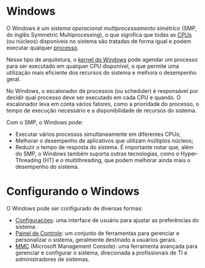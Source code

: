 # Windows

O Windows é um *sistema operacional multiprocessamento simétrico* (SMP, do inglês Symmetric Multiprocessing), o que significa que todas as [CPUs](../hardware/CPU.md) (ou núcleos) disponíveis no sistema são tratadas de forma igual e podem executar qualquer [processo](../windows/process.md).

Nesse tipo de arquitetura, o [kernel do Windows](../windows/kernel.md) pode agendar um processo para ser executado em qualquer CPU disponível, o que permite uma utilização mais eficiente dos recursos do sistema e melhora o desempenho geral.

No Windows, o escalonador de processos (ou scheduler) é responsável por decidir qual processo deve ser executado em cada CPU e quando. O escalonador leva em conta vários fatores, como a prioridade do processo, o tempo de execução necessário e a disponibilidade de recursos do sistema.

Com o SMP, o Windows pode:

- Executar vários processos simultaneamente em diferentes CPUs;
- Melhorar o desempenho de aplicativos que utilizam múltiplos núcleos;
- Reduzir o tempo de resposta do sistema.
É importante notar que, além do SMP, o Windows também suporta outras tecnologias, como o Hyper-Threading (HT) e o multithreading, que podem melhorar ainda mais o desempenho do sistema.

# Configurando o Windows

O Windows pode ser configurado de diversas formas:

- [Configurações](./settings.md): uma interface de usuário para ajustar as preferências do sistema.
- [Painel de Controle](./controlpanel.md): um conjunto de ferramentas para gerenciar e personalizar o sistema, geralmente destinado a usuários gerais.
- [MMC](./mmc.md) (Microsoft Management Console): uma ferramenta avançada para gerenciar e configurar o sistema, direcionada a profissionais de TI e administradores de sistemas.